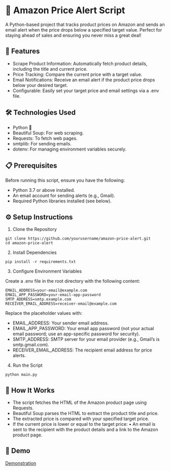 # 🛒 Amazon Price Alert Script 

A Python-based project that tracks product prices on Amazon and sends an email alert when the price drops below a specified target value. Perfect for staying ahead of sales and ensuring you never miss a great deal!

##  🚀 Features

- Scrape Product Information: Automatically fetch product details, including the title and current price.
- Price Tracking: Compare the current price with a target value.
- Email Notifications: Receive an email alert if the product price drops below your desired target.
- Configurable: Easily set your target price and email settings via a .env file.

## 🛠️ Technologies Used 

- Python 🐍
- Beautiful Soup: For web scraping.
- Requests: To fetch web pages.
- smtplib: For sending emails.
- dotenv: For managing environment variables securely.

## 📋 Prerequisites
Before running this script, ensure you have the following:
- Python 3.7 or above installed.
- An email account for sending alerts (e.g., Gmail).
- Required Python libraries installed (see below).

## ⚙️ Setup Instructions

1. Clone the Repository
```
git clone https://github.com/yourusername/amazon-price-alert.git
cd amazon-price-alert
```

2. Install Dependencies
```
pip install -r requirements.txt
```

3. Configure Environment Variables

Create a .env file in the root directory with the following content:
```
EMAIL_ADDRESS=your-email@example.com
EMAIL_APP_PASSWORD=your-email-app-password
SMTP_ADDRESS=smtp.example.com
RECEIVER_EMAIL_ADDRESS=receiver-email@example.com
```
Replace the placeholder values with: 
- EMAIL_ADDRESS: Your sender email address.
- EMAIL_APP_PASSWORD: Your email app password (not your actual email password; use an app-specific password for security).
- SMTP_ADDRESS: SMTP server for your email provider (e.g., Gmail’s is smtp.gmail.com).
- RECEIVER_EMAIL_ADDRESS: The recipient email address for price alerts.

4. Run the Script
```
python main.py
```

## 📝 How It Works 

- The script fetches the HTML of the Amazon product page using Requests.
- Beautiful Soup parses the HTML to extract the product title and price.
- The extracted price is compared with your specified target price.
- If the current price is lower or equal to the target price:
	•	An email is sent to the recipient with the product details and a link to the Amazon product page.

## 🎉 Demo 

[Demonstration](https://drive.google.com/file/d/17fCqWfaMcrvH6r6YGqcZtL8yg0H0VaTS/view?usp=sharing)





